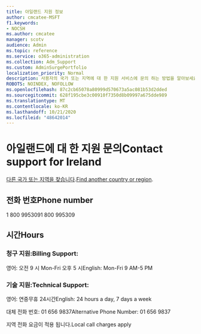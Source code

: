 ```yaml
---
title: 아일랜드 지원 정보
author: cmcatee-MSFT
f1.keywords:
- NOCSH
ms.author: cmcatee
manager: scotv
audience: Admin
ms.topic: reference
ms.service: o365-administration
ms.collection: Adm_Support
ms.custom: AdminSurgePortfolio
localization_priority: Normal
description: 사용자의 국가 또는 지역에 대 한 지원 서비스에 문의 하는 방법을 알아보세요.
ROBOTS: NOINDEX, NOFOLLOW
ms.openlocfilehash: 87c2cb65078a80999d570673a5ac081b53d2dded
ms.sourcegitcommit: 628f195cbe3c00910f7350d8b09997a675dde989
ms.translationtype: MT
ms.contentlocale: ko-KR
ms.lasthandoff: 10/21/2020
ms.locfileid: "48642014"
---
```

# <a name="contact-support-for-ireland"></a><span data-ttu-id="1c8d2-103">아일랜드에 대 한 지원 문의</span><span class="sxs-lookup"><span data-stu-id="1c8d2-103">Contact support for Ireland</span></span>

<span data-ttu-id="1c8d2-104">[다른 국가 또는 지역을 찾습니다](../contact-support-for-business-products.md).</span><span class="sxs-lookup"><span data-stu-id="1c8d2-104">[Find another country or region](../contact-support-for-business-products.md).</span></span>

## <a name="phone-number"></a><span data-ttu-id="1c8d2-105">전화 번호</span><span class="sxs-lookup"><span data-stu-id="1c8d2-105">Phone number</span></span>
<span data-ttu-id="1c8d2-106">1 800 995309</span><span class="sxs-lookup"><span data-stu-id="1c8d2-106">1 800 995309</span></span>

## <a name="hours"></a><span data-ttu-id="1c8d2-107">시간</span><span class="sxs-lookup"><span data-stu-id="1c8d2-107">Hours</span></span>
### <a name="billing-support"></a><span data-ttu-id="1c8d2-108">청구 지원:</span><span class="sxs-lookup"><span data-stu-id="1c8d2-108">Billing Support:</span></span>

<span data-ttu-id="1c8d2-109">영어: 오전 9 시 Mon-Fri 오후 5 시</span><span class="sxs-lookup"><span data-stu-id="1c8d2-109">English: Mon-Fri 9 AM-5 PM</span></span>

### <a name="technical-support"></a><span data-ttu-id="1c8d2-110">기술 지원:</span><span class="sxs-lookup"><span data-stu-id="1c8d2-110">Technical Support:</span></span>

<span data-ttu-id="1c8d2-111">영어: 연중무휴 24시간</span><span class="sxs-lookup"><span data-stu-id="1c8d2-111">English: 24 hours a day, 7 days a week</span></span>

<span data-ttu-id="1c8d2-112">대체 전화 번호: 01 656 9837</span><span class="sxs-lookup"><span data-stu-id="1c8d2-112">Alternative Phone Number: 01 656 9837</span></span>

<span data-ttu-id="1c8d2-113">지역 전화 요금이 적용 됩니다.</span><span class="sxs-lookup"><span data-stu-id="1c8d2-113">Local call charges apply</span></span>
